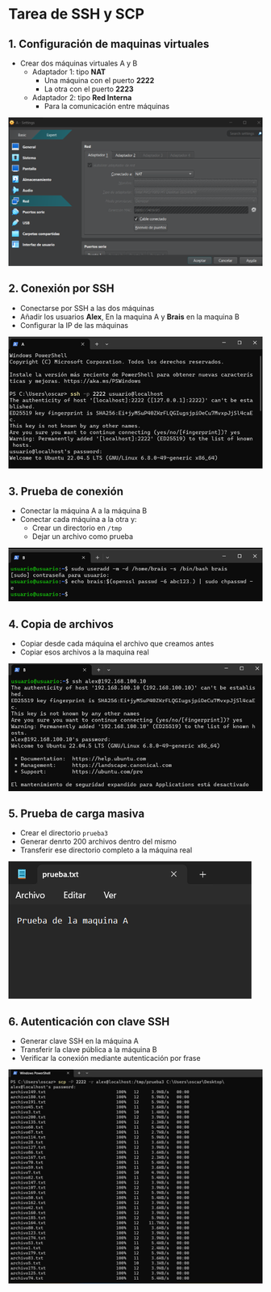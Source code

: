 # Tarea de SSH y SCP

## 1. Configuración de maquinas virtuales

- Crear dos máquinas virtuales A y B
  - Adaptador 1: tipo **NAT**
    - Una máquina con el puerto **2222**
    - La otra con el puerto **2223**
  - Adaptador 2: tipo **Red Interna**
    - Para la comunicación entre máquinas

![Paso 1](imagenes/imagen_1_1.png)

## 2. Conexión por SSH

- Conectarse por SSH a las dos máquinas
- Añadir los usuarios **Alex**, En la maquina A y **Brais** en la maquina B
- Configurar la IP de las máquinas

![Paso 2](imagenes/imagen_2_1.png)

## 3. Prueba de conexión

- Conectar la máquina A a la máquina B
- Conectar cada máquina a la otra y:
  - Crear un directorio en `/tmp`
  - Dejar un archivo como prueba

![Paso 3](imagenes/imagen_3_1.png)

## 4. Copia de archivos

- Copiar desde cada máquina el archivo que creamos antes
- Copiar esos archivos a la maquina real

![Paso 4](imagenes/imagen_4_1.png)

## 5. Prueba de carga masiva

- Crear el directorio `prueba3`
- Generar denrto 200 archivos dentro del mismo
- Transferir ese directorio completo a la máquina real

![Paso 5](imagenes/imagen_5_1.png)

## 6. Autenticación con clave SSH

- Generar clave SSH en la máquina A
- Transferir la clave pública a la máquina B
- Verificar la conexión mediante autenticación por frase

![Paso 6](imagenes/imagen_6_1.png)
